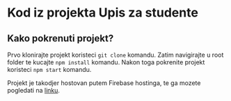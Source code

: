 # Kod iz projekta Upis za studente

## Kako pokrenuti projekt?

Prvo klonirajte projekt koristeci `git clone` komandu.
Zatim navigirajte u root folder te kucajte `npm install` komandu.
Nakon toga pokrenite projekt koristeci `npm start` komandu.

Projekt je takodjer hostovan putem Firebase hostinga, te ga mozete pogledati na
[linku](https://faks-projekt-17e06.web.app/pregled).
